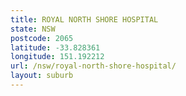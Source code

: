 ```yaml
---
title: ROYAL NORTH SHORE HOSPITAL
state: NSW
postcode: 2065
latitude: -33.828361
longitude: 151.192212
url: /nsw/royal-north-shore-hospital/
layout: suburb
---
```

